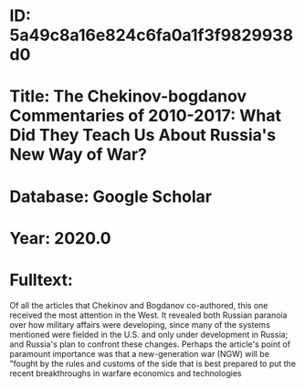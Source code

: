 # ID: 5a49c8a16e824c6fa0a1f3f9829938d0
# Title: The Chekinov-bogdanov Commentaries of 2010-2017: What Did They Teach Us About Russia's New Way of War?
# Database: Google Scholar
# Year: 2020.0
# Fulltext:
Of all the articles that Chekinov and Bogdanov co-authored, this one received the most attention in the West.
It revealed both Russian paranoia over how military affairs were developing, since many of the systems mentioned were fielded in the U.S. and only under development in Russia; and Russia's plan to confront these changes.
Perhaps the article's point of paramount importance was that a new-generation war (NGW) will be "fought by the rules and customs of the side that is best prepared to put the recent breakthroughs in warfare economics and technologies